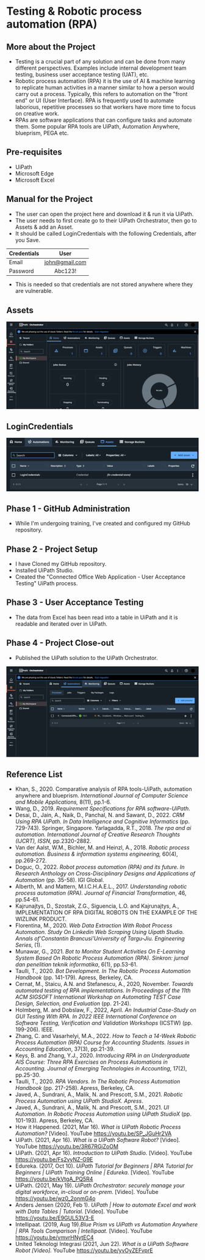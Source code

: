 # Testing & Robotic process automation (RPA)

## More about the Project
- Testing is a crucial part of any solution and can be done from many different perspectives. Examples include internal development team testing, business user acceptance testing (UAT), etc.
- Robotic process automation (RPA) it is the use of AI & machine learning to replicate human activities in a manner similar to how a person would carry out a process. Typically, this refers to automation on the "front end" or UI (User Interface). RPA is frequently used to automate laborious, repetitive processes so that workers have more time to focus on creative work. 
- RPAs are software applications that can configure tasks and automate them. Some popular RPA tools are UiPath, Automation Anywhere, blueprism, PEGA etc.


## Pre-requisites
- UiPath
- Microsoft Edge
- Microsoft Excel

## Manual for the Project
- The user can open the project here and download it & run it via UiPath.
- The user needs to first create go to their UiPath Orchestrator, then go to Assets & add an Asset. 
- It should be called LoginCredentials with the following Credentials, after you Save.

| Credentials   | User            | 
| :------------ |:---------------:|
| Email         | john@gmail.com  | 
| Password      | Abc123!         | 

- This is needed so that credentials are not stored anywhere where they are vulnerable.

## Assets
<img src="/Images/Assets.PNG" alt="Assets">

## LoginCredentials
<img src="/Images/Credentials.PNG" alt="Credentials">

## Phase 1 - GitHub Administration
- While I'm undergoing training, I've created and configured my GitHub repository.

## Phase 2 - Project Setup 
- I have Cloned my GitHub repository.
- Installed UiPath Studio.
- Created the "Connected Office Web Application - User Acceptance Testing" UiPath process.

## Phase 3 - User Acceptance Testing
- The data from Excel has been read into a table in UiPath and it is readable and iterated over in UiPath.

## Phase 4 - Project Close-out
- Published the UiPath solution to the UiPath Orchestrator.
<img src="/Images/Publish.PNG" alt="Publish">

## Reference List
- Khan, S., 2020. Comparative analysis of RPA tools-UiPath, automation anywhere and blueprism.<i> International Journal of Computer Science and Mobile Applications, </i> 8(11), pp.1-6.
- Wang, D., 2019. <i>Requirement Specifications for RPA software-UiPath</i>.
- Desai, D., Jain, A., Naik, D., Panchal, N. and Sawant, D., 2022. <i>CRM Using RPA UiPath. In Data Intelligence and Cognitive Informatics </i> (pp. 729-743). Springer, Singapore.
Yarlagadda, R.T., 2018.<i> The rpa and ai automation. International Journal of Creative Research Thoughts (IJCRT), ISSN, </i> pp.2320-2882.
- Van der Aalst, W.M., Bichler, M. and Heinzl, A., 2018. <i>Robotic process automation. Business & information systems engineering,</i> 60(4), pp.269-272.
- Doguc, O., 2022.<i> Robot process automation (RPA) and its future. In Research Anthology on Cross-Disciplinary Designs and Applications of Automation</i> (pp. 35-58). IGI Global.
- Alberth, M. and Mattern, M.I.C.H.A.E.L., 2017.<i> Understanding robotic process automation (RPA). Journal of Financial Transformation</i>, 46, pp.54-61.
- Kajrunajtys, D., Szostak, Z.G., Siguencia, L.O. and Kajrunajtys, A., IMPLEMENTATION OF RPA DIGITAL ROBOTS ON THE EXAMPLE OF THE WIZLINK PRODUCT.
- Florentina, M., 2020. <i>Web Data Extraction With Robot Process Automation. Study On Linkedin Web Scraping Using Uipath Studio. Annals of'Constantin Brancusi'University of Targu-Jiu. Engineering Series</i>, (1).
- Munawar, G., 2021.<i> Bot to Monitor Student Activities On E-Learning System Based On Robotic Process Automation (RPA). Sinkron: jurnal dan penelitian teknik informatika</i>, 6(1), pp.53-61.
- Taulli, T., 2020.<i> Bot Development. In The Robotic Process Automation Handbook</i> (pp. 141-179). Apress, Berkeley, CA.
- Cernat, M., Staicu, A.N. and Stefanescu, A., 2020, November.<i> Towards automated testing of RPA implementations. In Proceedings of the 11th ACM SIGSOFT International Workshop on Automating TEST Case Design, Selection, and Evaluation</i> (pp. 21-24).
- Holmberg, M. and Dobslaw, F., 2022, April. <i>An Industrial Case-Study on GUI Testing With RPA. In 2022 IEEE International Conference on Software Testing, Verification and Validation Workshops</i> (ICSTW) (pp. 199-206). IEEE.
- Zhang, C. and Vasarhelyi, M.A., 2022.<i> How to Teach a 14-Week Robotic Process Automation (RPA) Course for Accounting Students. Issues in Accounting Education</i>, 37(3), pp.21-39.
- Keys, B. and Zhang, Y.J., 2020. <i>Introducing RPA in an Undergraduate AIS Course: Three RPA Exercises on Process Automations in Accounting. Journal of Emerging Technologies in Accounting</i>, 17(2), pp.25-30.
- Taulli, T., 2020.<i> RPA Vendors. In The Robotic Process Automation Handbook</i> (pp. 217-258). Apress, Berkeley, CA.
- Javed, A., Sundrani, A., Malik, N. and Prescott, S.M., 2021.<i> Robotic Process Automation using UiPath StudioX. Apress</i>.
- Javed, A., Sundrani, A., Malik, N. and Prescott, S.M., 2021.<i> UI Automation. In Robotic Process Automation using UiPath StudioX</i> (pp. 101-193). Apress, Berkeley, CA.
- How it Happened. (2021, Mar 16).<i> What is UiPath Robotic Process Automation?</i> [Video]. YouTube https://youtu.be/SP_JGuHr2VA
- UiPath. (2021, Apr 16).<i> What is a UiPath Software Robot?</i> [Video]. YouTube https://youtu.be/3R67RGjZoOM
- UiPath. (2021, Apr 16).<i> Introduction to UiPath Studio.</i>  [Video]. YouTube https://youtu.be/Fs2vyNZ-G9E
- Edureka. (2017, Oct 10).<i> UiPath Tutorial for Beginners | RPA Tutorial for Beginners | UiPath Training Online | Edureka.</i> [Video]. YouTube https://youtu.be/kVtgA_PQ5R4
- UiPath. (2021, May 19).<i> UiPath Orchestrator: securely manage your digital workforce, in-cloud or on-prem.</i>  [Video]. YouTube https://youtu.be/wz0_2onmG4o
- Anders Jensen (2020, Feb 1).<i> UiPath | How to automate Excel and work with Data Tables | Tutorial.</i> [Video]. YouTube https://youtu.be/E9GUL53V3-E
- Intellipaat. (2019, Aug 19).<i>Blue Prism vs UiPath vs Automation Anywhere | RPA Tools Comparison | Intellipaat.</i> [Video]. YouTube https://youtu.be/vmvrHNytEC4
- United Teknologi Integrasi (2021, Jun 22).<i> What is a UiPath Software Robot [Video].</i> YouTube https://youtu.be/yvOyZEFvprE

